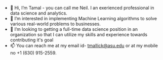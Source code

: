 - 👋 Hi, I’m Tamal - you can call me Neil. I an exerienced professional in data science and analytics.
- 👋 I’m interested in implementing Machine Learning algorithms to solve various real-world problems to businesses.
- 👀 I’m looking to getting a full-time data science position in an organization so that I can utilize my skills and experience towards contributing it's goal
- 📫 You can reach me at my email id- tmallick@asu.edu or at my mobile no +1 (630) 915-2559.

